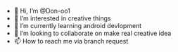 - 👋 Hi, I’m @Don-oo1
- 👀 I’m interested in creative things 
- 🌱 I’m currently learning android devlopment 
- 💞️ I’m looking to collaborate on make real creative idea 
- 📫 How to reach me via branch request 

<!---
Don-oo1/Don-oo1 is a ✨ special ✨ repository because its `README.md` (this file) appears on your GitHub profile.
You can click the Preview link to take a look at your changes.
--->
